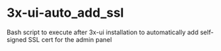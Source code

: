 # 3x-ui-auto_add_ssl
Bash script to execute after 3x-ui installation to automatically add self-signed SSL cert for the admin panel
